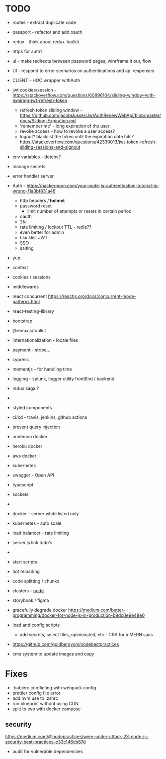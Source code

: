 # TODO

- routes - extract duplicate code
- passport - refactor and add oauth
- redux - think about redux-toolkit
- https for auth?
- ui - make redirects between password pages, wireframe it out, flow
- UI - respond to error scenarios on authentications and api responses
- CLIENT - HOC wrapper withAuth
- jwt cookies/session - https://stackoverflow.com/questions/60896104/sliding-window-with-expiring-jwt-refresh-token
  - refresh token sliding window - https://github.com/jacobslusser/JwtAuthRenewWebApi/blob/master/docs/Sliding-Expiration.md
  - 'remember me' - long expiration of the user
  - revoke access - how to revoke a user access?
  - logout? blacklist the token until the expiration date hits? https://stackoverflow.com/questions/42330013/jwt-token-refresh-sliding-sessions-and-signout
- env variables - dotenv?
- manage secrets
- error handler server

- Auth - https://hackernoon.com/your-node-js-authentication-tutorial-is-wrong-f1a3bf831a46
  - http headers / ****helmet****
  - password reset
    - limit number of attempts or resets in certain period
  - oauth
  - 2fa
  - rate limiting / lockout TTL - redis??
  - even better for admin
  - blacklist JWT
  - SSO
  - salting
- yup
- context
- cookies / sessions
- middlewares
- react concurrent https://reactjs.org/docs/concurrent-mode-patterns.html
- react-testing-library
- bootstrap
- @reduxjs/toolkit
- internationalization - locale files
- payment - stripe...
- cypress
- momentjs - for handling time
- logging - splunk, logger utility frontEnd / backend
- redux saga ?
-
- styled components
- ci/cd - travis, jenkins, github actions
- prevent query injection
- nodemon docker
- heroku docker
- aws docker
- kubernetes
- swagger - Open API
- typescript
- sockets
-
- docker - server white listed only
- kubernetes - auto scale
- load balancer - rate limiting
- server.js link todo's
-
- start scripts
- hot reloading
- code splitting / chunks
- clusters - [node](https://medium.com/tech-tajawal/clustering-in-nodejs-utilizing-multiple-processor-cores-75d78aeb0f4f)
- storybook / figma
- gracefully degrade docker https://medium.com/better-programming/docker-for-node-js-in-production-b9dc0e9e48e0
  <!-- AU/src/root/root-module.jsx -->
  <!-- AU/src/src/shrade/logger.ts -->
- load and config scripts
  - add secrets, select files, opinionated, etc - CRA for a MERN saas
- https://github.com/goldbergyoni/nodebestpractices
- cms system to update images and copy

# **Fixes**

- .bablerc conflicting with webpack config
- prettier config file error
- add nvm use to .zshrc
- run blueprint without using CDN
- split to two with docker compose

## security

https://medium.com/@nodepractices/were-under-attack-23-node-js-security-best-practices-e33c146cb87d

- audit for vulnerable dependencies
